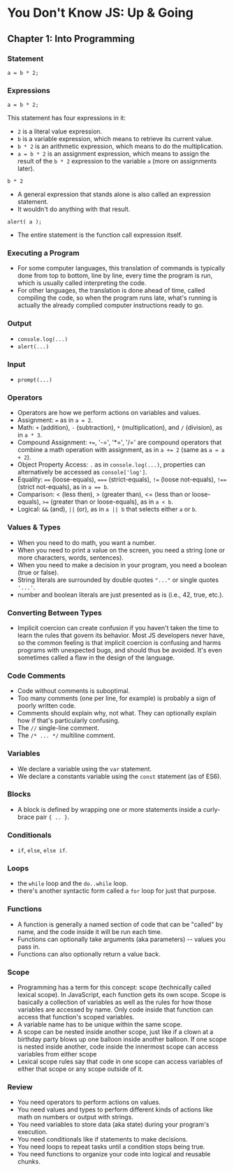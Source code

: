 # You Don't Know JS: Up & Going
## Chapter 1: Into Programming

### Statement
```
a = b * 2;
```

### Expressions
```
a = b * 2;
```
This statement has four expressions in it:
* `2` is a literal value expression.
* `b` is a variable expression, which means to retrieve its current value.
* `b * 2` is an arithmetic expression, which means to do the multiplication.
* `a = b * 2` is an assignment expression, which means to assign the result of the `b * 2` expression to the variable `a` (more on assignments later).

```
b * 2
```
* A general expression that stands alone is also called an expression statement.
* It wouldn't do anything with that result.

```
alert( a );
```
* The entire statement is the function call expression itself.

### Executing a Program
* For some computer languages, this translation of commands is typically done from top to bottom, line by line, every time the program is run, which is usually called interpreting the code.
* For other languages, the translation is done ahead of time, called compiling the code, so when the program runs late, what's running is actually the already complied computer instructions ready to go.

### Output
* `console.log(...)`
* `alert(...)`

### Input
* `prompt(...)`

### Operators
* Operators are how we perform actions on variables and values.
* Assignment: `=` as in `a = 2`.
* Math: `+` (addition), `-` (subtraction), `*` (multiplication), and `/` (division), as in `a * 3`.
* Compound Assignment: `+=`, '-=', '*=', '/=' are compound operators that combine a math operation with assignment, as in `a += 2` (same as `a = a + 2`).
* Object Property Access: `.` as in `console.log(...)`, properties can alternatively be accessed as `console['log']`.
* Equality: `==` (loose-equals), `===` (strict-equals), `!=` (loose not-equals), `!==` (strict not-equals), as in `a == b`.
* Comparison: < (less then), > (greater than), <= (less than or loose-equals), `>=` (greater than or loose-equals), as in `a < b`.
* Logical: `&&` (and), `||` (or), as in `a || b` that selects either `a` or `b`.

### Values & Types
* When you need to do math, you want a number.
* When you need to print a value on the screen, you need a string (one or more characters, words, sentences).
* When you need to make a decision in your program, you need a boolean (true or false).
* String literals are surrounded by double quotes `"..."` or single quotes `'...'`.
* number and boolean literals are just presented as is (i.e., 42, true, etc.).

### Converting Between Types
* Implicit coercion can create confusion if you haven't taken the time to learn the rules that govern its behavior. Most JS developers never have, so the common feeling is that implicit coercion is confusing and harms programs with unexpected bugs, and should thus be avoided. It's even sometimes called a flaw in the design of the language.

### Code Comments
* Code without comments is suboptimal.
* Too many comments (one per line, for example) is probably a sign of poorly written code.
* Comments should explain why, not what. They can optionally explain how if that's particularly confusing.
* The `//` single-line comment.
* The `/* ... */` multiline comment.

### Variables
* We declare a variable using the `var` statement.
* We declare a constants variable using the `const` statement (as of ES6).

### Blocks
* A block is defined by wrapping one or more statements inside a curly-brace pair `{ .. }`.

### Conditionals
* `if`, `else`, `else if`.

### Loops
* the `while` loop and the `do..while` loop.
* there's another syntactic form called a `for` loop for just that purpose.

### Functions
* A function is generally a named section of code that can be "called" by name, and the code inside it will be run each time.
* Functions can optionally take arguments (aka parameters) -- values you pass in.
* Functions can also optionally return a value back.

### Scope
* Programming has a term for this concept: scope (technically called lexical scope). In JavaScript, each function gets its own scope. Scope is basically a collection of variables as well as the rules for how those variables are accessed by name. Only code inside that function can access that function's scoped variables.
* A variable name has to be unique within the same scope.
* A scope can be nested inside another scope, just like if a clown at a birthday party blows up one balloon inside another balloon. If one scope is nested inside another, code inside the innermost scope can access variables from either scope
* Lexical scope rules say that code in one scope can access variables of either that scope or any scope outside of it.
### Review
* You need operators to perform actions on values.
* You need values and types to perform different kinds of actions like math on numbers or output with strings.
* You need variables to store data (aka state) during your program's execution.
* You need conditionals like if statements to make decisions.
* You need loops to repeat tasks until a condition stops being true.
* You need functions to organize your code into logical and reusable chunks.
